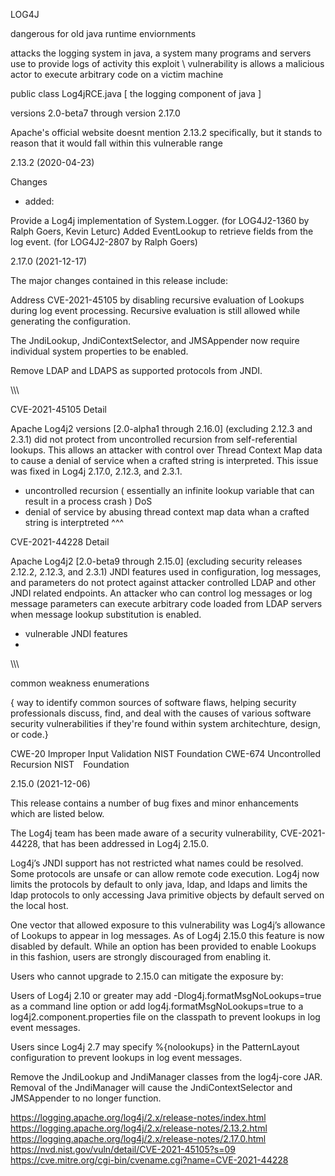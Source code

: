 LOG4J

dangerous for old java runtime enviornments 

attacks the logging system in java, a system many programs and servers use to provide logs of activity 
this exploit \ vulnerability is allows a malicious actor to execute arbitrary code on a victim machine 


public class Log4jRCE.java
[ the logging component of java ]

versions 2.0-beta7 through version 2.17.0 

Apache's official website doesnt mention 2.13.2 specifically, but it stands to reason that it would fall within this vulnerable range 



2.13.2 (2020-04-23)

Changes
- added:

Provide a Log4j implementation of System.Logger. (for LOG4J2-1360 by Ralph Goers, Kevin Leturc)
Added EventLookup to retrieve fields from the log event. (for LOG4J2-2807 by Ralph Goers)


2.17.0 (2021-12-17)

The major changes contained in this release include:

Address CVE-2021-45105 by disabling recursive evaluation of Lookups during log event processing. Recursive evaluation is still allowed while generating the configuration.

The JndiLookup, JndiContextSelector, and JMSAppender now require individual system properties to be enabled.

Remove LDAP and LDAPS as supported protocols from JNDI.



\\\\\


CVE-2021-45105 Detail

Apache Log4j2 versions [2.0-alpha1 through 2.16.0] (excluding 2.12.3 and 2.3.1) did not protect from uncontrolled recursion from self-referential lookups. 
This allows an attacker with control over Thread Context Map data to cause a denial of service when a crafted string is interpreted. This issue was fixed in Log4j 2.17.0, 2.12.3, and 2.3.1.

- uncontrolled recursion ( essentially an infinite lookup variable that can result in a process crash ) DoS 
- denial of service by abusing thread context map data whan a crafted string is interptreted ^^^



CVE-2021-44228 Detail

Apache Log4j2 [2.0-beta9 through 2.15.0] (excluding security releases 2.12.2, 2.12.3, and 2.3.1) JNDI features used in configuration, log messages, and parameters do not protect against attacker controlled LDAP and other JNDI related endpoints. An attacker who can control log messages or log message parameters can execute arbitrary code loaded from LDAP servers when message lookup substitution is enabled.

- vulnerable JNDI features
- 


\\\\\

common weakness enumerations

 { way to identify common sources of software flaws, helping security 
 professionals discuss, find, and deal with the causes of various software 
 security vulnerabilities if they're found within system architechture, design, or code.}

CWE-20   Improper Input Validation   NIST Foundation
CWE-674  Uncontrolled Recursion      NIST Foundation







2.15.0 (2021-12-06)

This release contains a number of bug fixes and minor enhancements which are listed below.

The Log4j team has been made aware of a security vulnerability, CVE-2021-44228, that has been addressed in Log4j 2.15.0.

Log4j’s JNDI support has not restricted what names could be resolved. Some protocols are unsafe or can allow remote code execution. Log4j now limits the protocols by default to only java, ldap, and ldaps and limits the ldap protocols to only accessing Java primitive objects by default served on the local host.

One vector that allowed exposure to this vulnerability was Log4j’s allowance of Lookups to appear in log messages. As of Log4j 2.15.0 this feature is now disabled by default. While an option has been provided to enable Lookups in this fashion, users are strongly discouraged from enabling it.

Users who cannot upgrade to 2.15.0 can mitigate the exposure by:

Users of Log4j 2.10 or greater may add -Dlog4j.formatMsgNoLookups=true as a command line option or add log4j.formatMsgNoLookups=true to a log4j2.component.properties file on the classpath to prevent lookups in log event messages.

Users since Log4j 2.7 may specify %{nolookups} in the PatternLayout configuration to prevent lookups in log event messages.

Remove the JndiLookup and JndiManager classes from the log4j-core JAR. Removal of the JndiManager will cause the JndiContextSelector and JMSAppender to no longer function.


https://logging.apache.org/log4j/2.x/release-notes/index.html
https://logging.apache.org/log4j/2.x/release-notes/2.13.2.html
https://logging.apache.org/log4j/2.x/release-notes/2.17.0.html
https://nvd.nist.gov/vuln/detail/CVE-2021-45105?s=09
https://cve.mitre.org/cgi-bin/cvename.cgi?name=CVE-2021-44228